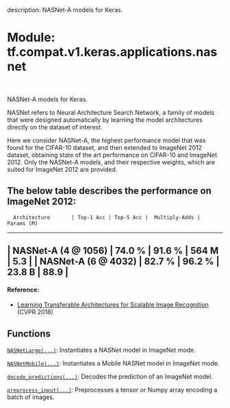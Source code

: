 description: NASNet-A models for Keras.

<div itemscope itemtype="http://developers.google.com/ReferenceObject">
<meta itemprop="name" content="tf.compat.v1.keras.applications.nasnet" />
<meta itemprop="path" content="Stable" />
</div>

# Module: tf.compat.v1.keras.applications.nasnet

<!-- Insert buttons and diff -->

<table class="tfo-notebook-buttons tfo-api nocontent" align="left">

</table>



NASNet-A models for Keras.


NASNet refers to Neural Architecture Search Network, a family of models
that were designed automatically by learning the model architectures
directly on the dataset of interest.

Here we consider NASNet-A, the highest performance model that was found
for the CIFAR-10 dataset, and then extended to ImageNet 2012 dataset,
obtaining state of the art performance on CIFAR-10 and ImageNet 2012.
Only the NASNet-A models, and their respective weights, which are suited
for ImageNet 2012 are provided.

The below table describes the performance on ImageNet 2012:
--------------------------------------------------------------------------------
      Architecture       | Top-1 Acc | Top-5 Acc |  Multiply-Adds |  Params (M)
--------------------------------------------------------------------------------
|   NASNet-A (4 @ 1056)  |   74.0 %  |   91.6 %  |       564 M    |     5.3    |
|   NASNet-A (6 @ 4032)  |   82.7 %  |   96.2 %  |      23.8 B    |    88.9    |
--------------------------------------------------------------------------------

#### Reference:

- [Learning Transferable Architectures for Scalable Image Recognition](
    https://arxiv.org/abs/1707.07012) (CVPR 2018)


## Functions

[`NASNetLarge(...)`](../../../../../tf/keras/applications/NASNetLarge.md): Instantiates a NASNet model in ImageNet mode.

[`NASNetMobile(...)`](../../../../../tf/keras/applications/NASNetMobile.md): Instantiates a Mobile NASNet model in ImageNet mode.

[`decode_predictions(...)`](../../../../../tf/keras/applications/nasnet/decode_predictions.md): Decodes the prediction of an ImageNet model.

[`preprocess_input(...)`](../../../../../tf/keras/applications/nasnet/preprocess_input.md): Preprocesses a tensor or Numpy array encoding a batch of images.

